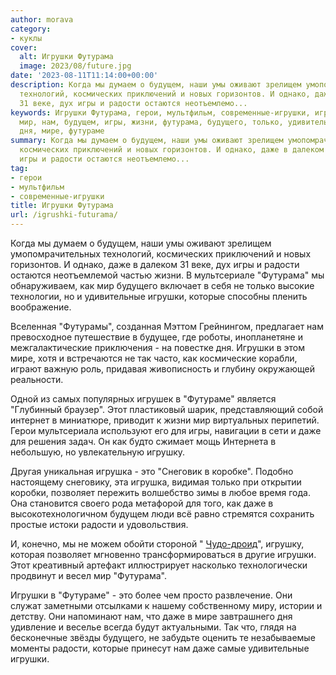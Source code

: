 ```yaml
---
author: morava
category:
- куклы
cover:
  alt: Игрушки Футурама
  image: 2023/08/future.jpg
date: '2023-08-11T11:14:00+00:00'
description: Когда мы думаем о будущем, наши умы оживают зрелищем умопомрачительных
  технологий, космических приключений и новых горизонтов. И однако, даже в далеком
  31 веке, дух игры и радости остаются неотъемлемо...
keywords: Игрушки Футурама, герои, мультфильм, современные-игрушки, игрушки, радости,
  мир, нам, будущем, игры, жизни, футурама, будущего, только, удивительные, которые,
  дня, мире, футураме
summary: Когда мы думаем о будущем, наши умы оживают зрелищем умопомрачительных технологий,
  космических приключений и новых горизонтов. И однако, даже в далеком 31 веке, дух
  игры и радости остаются неотъемлемо...
tag:
- герои
- мультфильм
- современные-игрушки
title: Игрушки Футурама
url: /igrushki-futurama/
---
```


Когда мы думаем о будущем, наши умы оживают зрелищем умопомрачительных технологий, космических приключений и новых горизонтов. И однако, даже в далеком 31 веке, дух игры и радости остаются неотъемлемой частью жизни. В мультсериале "Футурама" мы обнаруживаем, как мир будущего включает в себя не только высокие технологии, но и удивительные игрушки, которые способны пленить воображение.

Вселенная "Футурамы", созданная Мэттом Грейнингом, предлагает нам превосходное путешествие в будущее, где роботы, инопланетяне и межгалактические приключения \- на повестке дня. Игрушки в этом мире, хотя и встречаются не так часто, как космические корабли, играют важную роль, придавая живописность и глубину окружающей реальности.

Одной из самых популярных игрушек в "Футураме" является "Глубинный браузер". Этот пластиковый шарик, представляющий собой интернет в миниатюре, приводит к жизни мир виртуальных перипетий. Герои мультсериала используют его для игры, навигации в сети и даже для решения задач. Он как будто сжимает мощь Интернета в небольшую, но увлекательную игрушку.

Другая уникальная игрушка \- это "Снеговик в коробке". Подобно настоящему снеговику, эта игрушка, видимая только при открытии коробки, позволяет пережить волшебство зимы в любое время года. Она становится своего рода метафорой для того, как даже в высокотехнологичном будущем люди всё равно стремятся сохранить простые истоки радости и удовольствия.

И, конечно, мы не можем обойти стороной " [Чудо-дроид](https://www.adora.ru/tech-toys/)", игрушку, которая позволяет мгновенно трансформироваться в другие игрушки. Этот креативный артефакт иллюстрирует насколько технологически продвинут и весел мир "Футурама".

Игрушки в "Футураме" \- это более чем просто развлечение. Они служат заметными отсылками к нашему собственному миру, истории и детству. Они напоминают нам, что даже в мире завтрашнего дня удивление и веселье всегда будут актуальными. Так что, глядя на бесконечные звёзды будущего, не забудьте оценить те незабываемые моменты радости, которые принесут нам даже самые удивительные игрушки.